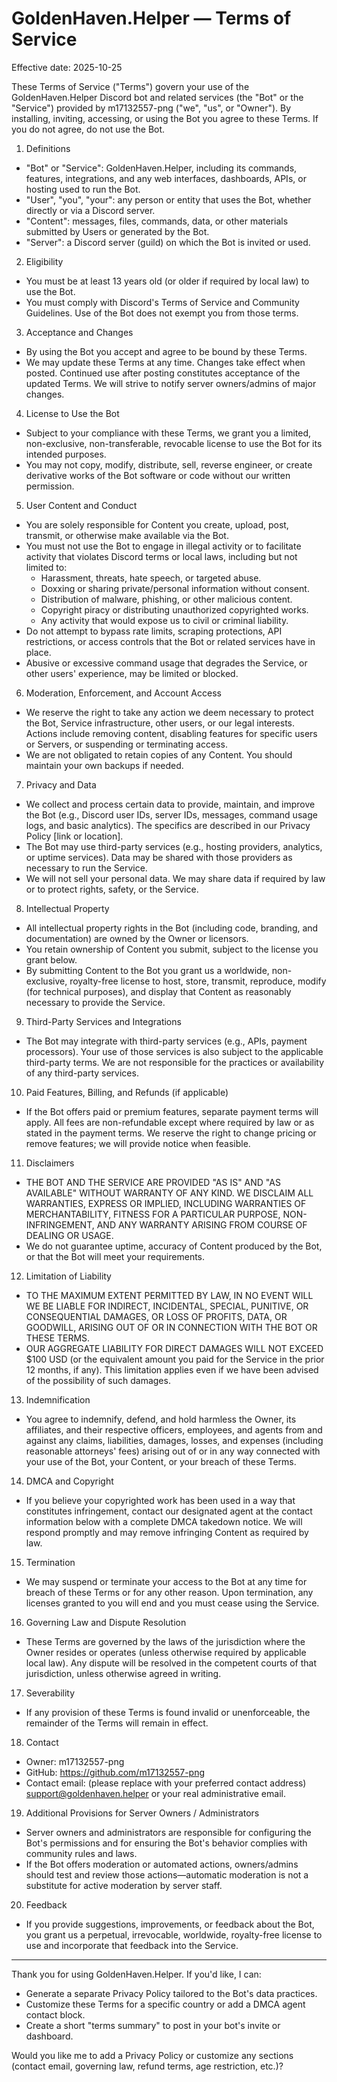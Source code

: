 # GoldenHaven.Helper — Terms of Service

Effective date: 2025-10-25

These Terms of Service ("Terms") govern your use of the GoldenHaven.Helper Discord bot and related services (the "Bot" or the "Service") provided by m17132557-png ("we", "us", or "Owner"). By installing, inviting, accessing, or using the Bot you agree to these Terms. If you do not agree, do not use the Bot.

1. Definitions
- "Bot" or "Service": GoldenHaven.Helper, including its commands, features, integrations, and any web interfaces, dashboards, APIs, or hosting used to run the Bot.
- "User", "you", "your": any person or entity that uses the Bot, whether directly or via a Discord server.
- "Content": messages, files, commands, data, or other materials submitted by Users or generated by the Bot.
- "Server": a Discord server (guild) on which the Bot is invited or used.

2. Eligibility
- You must be at least 13 years old (or older if required by local law) to use the Bot.
- You must comply with Discord's Terms of Service and Community Guidelines. Use of the Bot does not exempt you from those terms.

3. Acceptance and Changes
- By using the Bot you accept and agree to be bound by these Terms.
- We may update these Terms at any time. Changes take effect when posted. Continued use after posting constitutes acceptance of the updated Terms. We will strive to notify server owners/admins of major changes.

4. License to Use the Bot
- Subject to your compliance with these Terms, we grant you a limited, non-exclusive, non-transferable, revocable license to use the Bot for its intended purposes.
- You may not copy, modify, distribute, sell, reverse engineer, or create derivative works of the Bot software or code without our written permission.

5. User Content and Conduct
- You are solely responsible for Content you create, upload, post, transmit, or otherwise make available via the Bot.
- You must not use the Bot to engage in illegal activity or to facilitate activity that violates Discord terms or local laws, including but not limited to:
  - Harassment, threats, hate speech, or targeted abuse.
  - Doxxing or sharing private/personal information without consent.
  - Distribution of malware, phishing, or other malicious content.
  - Copyright piracy or distributing unauthorized copyrighted works.
  - Any activity that would expose us to civil or criminal liability.
- Do not attempt to bypass rate limits, scraping protections, API restrictions, or access controls that the Bot or related services have in place.
- Abusive or excessive command usage that degrades the Service, or other users' experience, may be limited or blocked.

6. Moderation, Enforcement, and Account Access
- We reserve the right to take any action we deem necessary to protect the Bot, Service infrastructure, other users, or our legal interests. Actions include removing content, disabling features for specific users or Servers, or suspending or terminating access.
- We are not obligated to retain copies of any Content. You should maintain your own backups if needed.

7. Privacy and Data
- We collect and process certain data to provide, maintain, and improve the Bot (e.g., Discord user IDs, server IDs, messages, command usage logs, and basic analytics). The specifics are described in our Privacy Policy [link or location].
- The Bot may use third-party services (e.g., hosting providers, analytics, or uptime services). Data may be shared with those providers as necessary to run the Service.
- We will not sell your personal data. We may share data if required by law or to protect rights, safety, or the Service.

8. Intellectual Property
- All intellectual property rights in the Bot (including code, branding, and documentation) are owned by the Owner or licensors.
- You retain ownership of Content you submit, subject to the license you grant below.
- By submitting Content to the Bot you grant us a worldwide, non-exclusive, royalty-free license to host, store, transmit, reproduce, modify (for technical purposes), and display that Content as reasonably necessary to provide the Service.

9. Third-Party Services and Integrations
- The Bot may integrate with third-party services (e.g., APIs, payment processors). Your use of those services is also subject to the applicable third-party terms. We are not responsible for the practices or availability of any third-party services.

10. Paid Features, Billing, and Refunds (if applicable)
- If the Bot offers paid or premium features, separate payment terms will apply. All fees are non-refundable except where required by law or as stated in the payment terms. We reserve the right to change pricing or remove features; we will provide notice when feasible.

11. Disclaimers
- THE BOT AND THE SERVICE ARE PROVIDED "AS IS" AND "AS AVAILABLE" WITHOUT WARRANTY OF ANY KIND. WE DISCLAIM ALL WARRANTIES, EXPRESS OR IMPLIED, INCLUDING WARRANTIES OF MERCHANTABILITY, FITNESS FOR A PARTICULAR PURPOSE, NON-INFRINGEMENT, AND ANY WARRANTY ARISING FROM COURSE OF DEALING OR USAGE.
- We do not guarantee uptime, accuracy of Content produced by the Bot, or that the Bot will meet your requirements.

12. Limitation of Liability
- TO THE MAXIMUM EXTENT PERMITTED BY LAW, IN NO EVENT WILL WE BE LIABLE FOR INDIRECT, INCIDENTAL, SPECIAL, PUNITIVE, OR CONSEQUENTIAL DAMAGES, OR LOSS OF PROFITS, DATA, OR GOODWILL, ARISING OUT OF OR IN CONNECTION WITH THE BOT OR THESE TERMS.
- OUR AGGREGATE LIABILITY FOR DIRECT DAMAGES WILL NOT EXCEED $100 USD (or the equivalent amount you paid for the Service in the prior 12 months, if any). This limitation applies even if we have been advised of the possibility of such damages.

13. Indemnification
- You agree to indemnify, defend, and hold harmless the Owner, its affiliates, and their respective officers, employees, and agents from and against any claims, liabilities, damages, losses, and expenses (including reasonable attorneys' fees) arising out of or in any way connected with your use of the Bot, your Content, or your breach of these Terms.

14. DMCA and Copyright
- If you believe your copyrighted work has been used in a way that constitutes infringement, contact our designated agent at the contact information below with a complete DMCA takedown notice. We will respond promptly and may remove infringing Content as required by law.

15. Termination
- We may suspend or terminate your access to the Bot at any time for breach of these Terms or for any other reason. Upon termination, any licenses granted to you will end and you must cease using the Service.

16. Governing Law and Dispute Resolution
- These Terms are governed by the laws of the jurisdiction where the Owner resides or operates (unless otherwise required by applicable local law). Any dispute will be resolved in the competent courts of that jurisdiction, unless otherwise agreed in writing.

17. Severability
- If any provision of these Terms is found invalid or unenforceable, the remainder of the Terms will remain in effect.

18. Contact
- Owner: m17132557-png
- GitHub: https://github.com/m17132557-png
- Contact email: (please replace with your preferred contact address) support@goldenhaven.helper or your real administrative email.

19. Additional Provisions for Server Owners / Administrators
- Server owners and administrators are responsible for configuring the Bot's permissions and for ensuring the Bot's behavior complies with community rules and laws.
- If the Bot offers moderation or automated actions, owners/admins should test and review those actions—automatic moderation is not a substitute for active moderation by server staff.

20. Feedback
- If you provide suggestions, improvements, or feedback about the Bot, you grant us a perpetual, irrevocable, worldwide, royalty-free license to use and incorporate that feedback into the Service.

---

Thank you for using GoldenHaven.Helper. If you'd like, I can:
- Generate a separate Privacy Policy tailored to the Bot's data practices.
- Customize these Terms for a specific country or add a DMCA agent contact block.
- Create a short "terms summary" to post in your bot's invite or dashboard.

Would you like me to add a Privacy Policy or customize any sections (contact email, governing law, refund terms, age restriction, etc.)?
